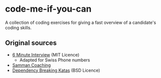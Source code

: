 # code-me-if-you-can

A collection of coding exercises for giving a fast overview of a candidate's coding skills.

## Original sources

- [6 Minute Interview](https://github.com/kuoman/6-Minute_Interview/tree/master) (MIT Licence)
    - Adapted for Swiss Phone numbers
- [Samman Coaching](https://sammancoaching.org/kata_descriptions/shopping_basket.html)
- [Dependency Breaking Katas](https://github.com/codecop/dependency-breaking-katas/tree/master) (BSD Licence)